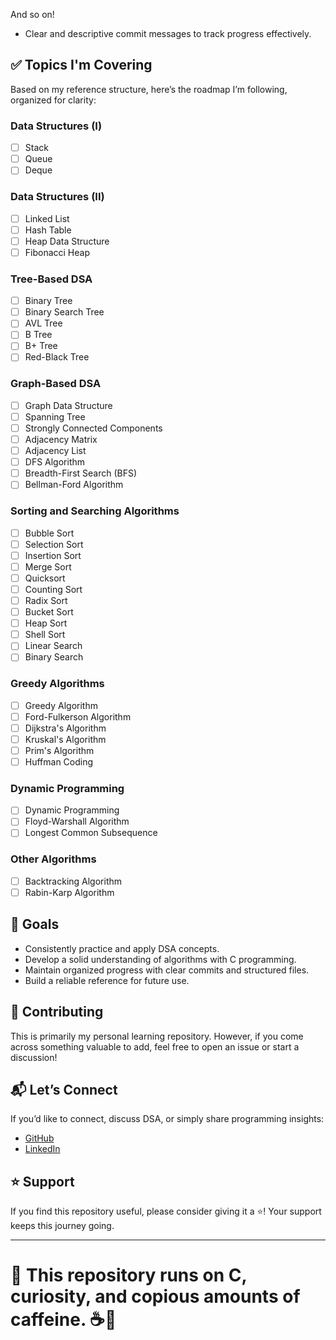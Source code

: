And so on!

- Clear and descriptive commit messages to track progress effectively.

## ✅ Topics I'm Covering

Based on my reference structure, here’s the roadmap I’m following, organized for clarity:

### Data Structures (I)
- [ ] Stack
- [ ] Queue
- [ ] Deque

### Data Structures (II)
- [ ] Linked List
- [ ] Hash Table
- [ ] Heap Data Structure
- [ ] Fibonacci Heap

### Tree-Based DSA
- [ ] Binary Tree
- [ ] Binary Search Tree
- [ ] AVL Tree
- [ ] B Tree
- [ ] B+ Tree
- [ ] Red-Black Tree

### Graph-Based DSA
- [ ] Graph Data Structure
- [ ] Spanning Tree
- [ ] Strongly Connected Components
- [ ] Adjacency Matrix
- [ ] Adjacency List
- [ ] DFS Algorithm
- [ ] Breadth-First Search (BFS)
- [ ] Bellman-Ford Algorithm

### Sorting and Searching Algorithms
- [ ] Bubble Sort
- [ ] Selection Sort
- [ ] Insertion Sort
- [ ] Merge Sort
- [ ] Quicksort
- [ ] Counting Sort
- [ ] Radix Sort
- [ ] Bucket Sort
- [ ] Heap Sort
- [ ] Shell Sort
- [ ] Linear Search
- [ ] Binary Search

### Greedy Algorithms
- [ ] Greedy Algorithm
- [ ] Ford-Fulkerson Algorithm
- [ ] Dijkstra's Algorithm
- [ ] Kruskal's Algorithm
- [ ] Prim's Algorithm
- [ ] Huffman Coding

### Dynamic Programming
- [ ] Dynamic Programming
- [ ] Floyd-Warshall Algorithm
- [ ] Longest Common Subsequence

### Other Algorithms
- [ ] Backtracking Algorithm
- [ ] Rabin-Karp Algorithm

## 🚀 Goals
- Consistently practice and apply DSA concepts.
- Develop a solid understanding of algorithms with C programming.
- Maintain organized progress with clear commits and structured files.
- Build a reliable reference for future use.

## 🤝 Contributing
This is primarily my personal learning repository. However, if you come across something valuable to add, feel free to open an issue or start a discussion!

## 📬 Let’s Connect
If you’d like to connect, discuss DSA, or simply share programming insights:

- [GitHub](https://github.com/maurya-doshi)
- [LinkedIn](https://linkedin.com/in/maurya-doshi)

## ⭐️ Support
If you find this repository useful, please consider giving it a ⭐️! Your support keeps this journey going.

---

# 🧩 This repository runs on **C**, **curiosity**, and **copious amounts of caffeine**. ☕️🚀
